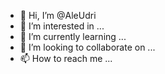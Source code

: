 - 👋 Hi, I’m @AleUdri
- 👀 I’m interested in ...
- 🌱 I’m currently learning ...
- 💞️ I’m looking to collaborate on ...
- 📫 How to reach me ...

<!---
AleUdri/AleUdri is a ✨ special ✨ repository because its `README.md` (this file) appears on your GitHub profile.
You can click the Preview link to take a look at your changes.
--->
